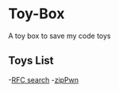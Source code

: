 # Toy-Box
A toy box to save my code toys


## Toys List
-[RFC search](https://github.com/Aquilao/Toy-Box/tree/master/python3-toys/RFCsearch)
-[zipPwn](https://github.com/Aquilao/Toy-Box/tree/master/python3-toys/zipPwn)
